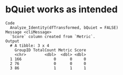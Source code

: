 # bQuiet works as intended

    Code
      Analyze_Identity(dfTransformed, bQuiet = FALSE)
    Message <cliMessage>
      `Score` column created from `Metric`.
    Output
      # A tibble: 3 x 4
        GroupID TotalCount Metric Score
        <chr>        <dbl>  <dbl> <dbl>
      1 166              0      0     0
      2 76               0      0     0
      3 86               1      1     1

